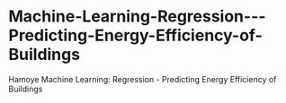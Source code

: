 # Machine-Learning-Regression---Predicting-Energy-Efficiency-of-Buildings
Hamoye Machine Learning: Regression - Predicting Energy Efficiency of Buildings
